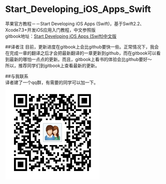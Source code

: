 # Start_Developing_iOS_Apps_Swift
苹果官方教程－－Start Developing iOS Apps (Swift)，基于Swift2.2、Xcode7.3+开发iOS应用入门教程，中文参照版  
gitbook地址：[Start Developing iOS Apps (Swift)中文版](https://calvin92.gitbooks.io/apple-ios-swift-start/content/)  

##译者注
目前，更新进度在gitbook上会比github要快一些。正常情况下，我会在完成一章的翻译之后才会把最新翻译的一章更新到github，而在gitbook可以看到最新的哪怕一点点的更新。而且，gitbook上看书的体验会比github要好～  
所以，推荐同学们到gitbook上查看最新的更新。  

##与我联系   
译者建了一个qq群，有需要的同学可以加一下。   
![QQ_group_image](https://github.com/Calvin92/Start_Developing_iOS_Apps_Swift/blob/master/images/QQ_Group.png)

